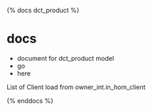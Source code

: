{% docs dct_product %}

# docs
- document for dct_product model
- go
- here

List of Client load from owner_int.in_hom_client 
 
{% enddocs %}